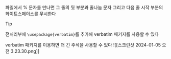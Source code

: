 파일에서 % 문자를 만나면 그 줄의 뒷 부분과 줄나눔 문자 그리고 다음 줄 시작 부분의 화이트스페이스를 무시한다

>[!Tip]
>전처리부에 `\usepackage{verbatim}`를 추가해  verbatim 패키지를 사용할 수 있다

verbatim 패키지를 이용하면 더 긴 주석을 사용할 수 있다
![[스크린샷 2024-01-05 오전 3.23.30.png]]